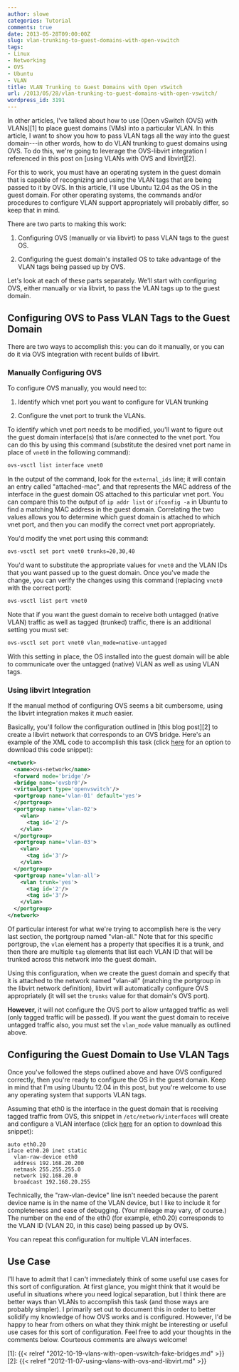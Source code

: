 ```yaml
---
author: slowe
categories: Tutorial
comments: true
date: 2013-05-28T09:00:00Z
slug: vlan-trunking-to-guest-domains-with-open-vswitch
tags:
- Linux
- Networking
- OVS
- Ubuntu
- VLAN
title: VLAN Trunking to Guest Domains with Open vSwitch
url: /2013/05/28/vlan-trunking-to-guest-domains-with-open-vswitch/
wordpress_id: 3191
---
```


In other articles, I've talked about how to use [Open vSwitch (OVS) with VLANs][1] to place guest domains (VMs) into a particular VLAN. In this article, I want to show you how to pass VLAN tags all the way into the guest domain---in other words, how to do VLAN trunking to guest domains using OVS. To do this, we're going to leverage the OVS-libvirt integration I referenced in this post on [using VLANs with OVS and libvirt][2].

For this to work, you must have an operating system in the guest domain that is capable of recognizing and using the VLAN tags that are being passed to it by OVS. In this article, I'll use Ubuntu 12.04 as the OS in the guest domain. For other operating systems, the commands and/or procedures to configure VLAN support appropriately will probably differ, so keep that in mind.

There are two parts to making this work:

1. Configuring OVS (manually or via libvirt) to pass VLAN tags to the guest OS.

2. Configuring the guest domain's installed OS to take advantage of the VLAN tags being passed up by OVS.

Let's look at each of these parts separately. We'll start with configuring OVS, either manually or via libvirt, to pass the VLAN tags up to the guest domain.

## Configuring OVS to Pass VLAN Tags to the Guest Domain

There are two ways to accomplish this: you can do it manually, or you can do it via OVS integration with recent builds of libvirt.

### Manually Configuring OVS

To configure OVS manually, you would need to:

1. Identify which vnet port you want to configure for VLAN trunking

2. Configure the vnet port to trunk the VLANs.

To identify which vnet port needs to be modified, you'll want to figure out the guest domain interface(s) that is/are connected to the vnet port. You can do this by using this command (substitute the desired vnet port name in place of `vnet0` in the following command):

```sh
ovs-vsctl list interface vnet0
```

In the output of the command, look for the `external_ids` line; it will contain an entry called "attached-mac", and that represents the MAC address of the interface in the guest domain OS attached to this particular vnet port. You can compare this to the output of `ip addr list` or `ifconfig -a` in Ubuntu to find a matching MAC address in the guest domain. Correlating the two values allows you to determine which guest domain is attached to which vnet port, and then you can modify the correct vnet port appropriately.

You'd modify the vnet port using this command:

```sh
ovs-vsctl set port vnet0 trunks=20,30,40
```

You'd want to substitute the appropriate values for `vnet0` and the VLAN IDs that you want passed up to the guest domain. Once you've made the change, you can verify the changes using this command (replacing `vnet0` with the correct port):

```sh
ovs-vsctl list port vnet0
```

Note that if you want the guest domain to receive both untagged (native VLAN) traffic as well as tagged (trunked) traffic, there is an additional setting you must set:

```sh
ovs-vsctl set port vnet0 vlan_mode=native-untagged
```

With this setting in place, the OS installed into the guest domain will be able to communicate over the untagged (native) VLAN as well as using VLAN tags.

### Using libvirt Integration

If the manual method of configuring OVS seems a bit cumbersome, using the libvirt integration makes it _much_ easier.

Basically, you'll follow the configuration outlined in [this blog post][2] to create a libvirt network that corresponds to an OVS bridge. Here's an example of the XML code to accomplish this task (click [here][gist-1] for an option to download this code snippet):

```xml
<network>
  <name>ovs-network</name>
  <forward mode='bridge'/>
  <bridge name='ovsbr0'/>
  <virtualport type='openvswitch'/>
  <portgroup name='vlan-01' default='yes'>
  </portgroup>
  <portgroup name='vlan-02'>
    <vlan>
      <tag id='2'/>
    </vlan>
  </portgroup>
  <portgroup name='vlan-03'>
    <vlan>
      <tag id='3'/>
    </vlan>
  </portgroup>
  <portgroup name='vlan-all'>
    <vlan trunk='yes'>
      <tag id='2'/>
      <tag id='3'/>
    </vlan>
  </portgroup>
</network>
```

Of particular interest for what we're trying to accomplish here is the very last section, the portgroup named "vlan-all." Note that for this specific portgroup, the `vlan` element has a property that specifies it is a trunk, and then there are multiple `tag` elements that list each VLAN ID that will be trunked across this network into the guest domain.

Using this configuration, when we create the guest domain and specify that it is attached to the network named "vlan-all" (matching the portgroup in the libvirt network definition), libvirt will automatically configure OVS appropriately (it will set the `trunks` value for that domain's OVS port).

**However,** it will not configure the OVS port to allow untagged traffic as well (only tagged traffic will be passed). If you want the guest domain to receive untagged traffic also, you must set the `vlan_mode` value manually as outlined above.

## Configuring the Guest Domain to Use VLAN Tags

Once you've followed the steps outlined above and have OVS configured correctly, then you're ready to configure the OS in the guest domain. Keep in mind that I'm using Ubuntu 12.04 in this post, but you're welcome to use any operating system that supports VLAN tags.

Assuming that eth0 is the interface in the guest domain that is receiving tagged traffic from OVS, this snippet in `/etc/network/interfaces` will create and configure a VLAN interface (click [here][gist-2] for an option to download this snippet):

```text
auto eth0.20
iface eth0.20 inet static
  vlan-raw-device eth0
  address 192.168.20.200
  netmask 255.255.255.0
  network 192.168.20.0
  broadcast 192.168.20.255
```

Technically, the "raw-vlan-device" line isn't needed because the parent device name is in the name of the VLAN device, but I like to include it for completeness and ease of debugging. (Your mileage may vary, of course.) The number on the end of the eth0 (for example, eth0.20) corresponds to the VLAN ID (VLAN 20, in this case) being passed up by OVS.

You can repeat this configuration for multiple VLAN interfaces.

## Use Case

I'll have to admit that I can't immediately think of some useful use cases for this sort of configuration. At first glance, you might think that it would be useful in situations where you need logical separation, but I think there are better ways than VLANs to accomplish this task (and those ways are probably simpler). I primarily set out to document this in order to better solidify my knowledge of how OVS works and is configured. However, I'd be happy to hear from others on what they think might be interesting or useful use cases for this sort of configuration. Feel free to add your thoughts in the comments below. Courteous comments are always welcome!

[gist-1]: https://gist.github.com/scottslowe/4057683
[gist-2]: https://gist.github.com/scottslowe/5658227
[1]: {{< relref "2012-10-19-vlans-with-open-vswitch-fake-bridges.md" >}}
[2]: {{< relref "2012-11-07-using-vlans-with-ovs-and-libvirt.md" >}}

